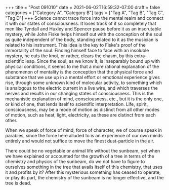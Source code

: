 +++
title = "Post 091010"
date = 2021-06-02T16:59:32-07:00
draft = false
categories = ["Category A", "Category B"]
tags = ["Tag A", "Tag B", "Tag C", "Tag D"]
+++
Science cannot trace force into the mental realm and connect it with our states of consciousness. It loses track of it so completely that men like Tyndall and Huxley and Spencer pause before it as an inscrutable mystery, while John Fiske helps himself out with the conception of the soul as quite independent of the body, standing related to it as the musician is related to his instrument. This idea is the key to Fiske's proof of the immortality of the soul. Finding himself face to face with an insoluble mystery, he cuts the knot, or rather, clears the chasm, by this extra-scientific leap. Since the soul, as we know it, is inseparably bound up with physical conditions, it seems to me that a more rational explanation of the phenomenon of mentality is the conception that the physical force and substance that we use up in a mental effort or emotional experience gives rise, through some unknown kind of molecular activity, to something which is analogous to the electric current in a live wire, and which traverses the nerves and results in our changing states of consciousness. This is the mechanistic explanation of mind, consciousness, etc., but it is the only one, or kind of one, that lends itself to scientific interpretation. Life, spirit, consciousness, may be a mode of motion as distinct from all other modes of motion, such as heat, light, electricity, as these are distinct from each other.

When we speak of force of mind, force of character, we of course speak in parables, since the force here alluded to is an experience of our own minds entirely and would not suffice to move the finest dust-particle in the air.

There could be no vegetable or animal life without the sunbeam, yet when we have explained or accounted for the growth of a tree in terms of the chemistry and physics of the sunbeam, do we not have to figure to ourselves something in the tree that avails itself of this chemistry, that uses it and profits by it? After this mysterious something has ceased to operate, or play its part, the chemistry of the sunbeam is no longer effective, and the tree is dead.

